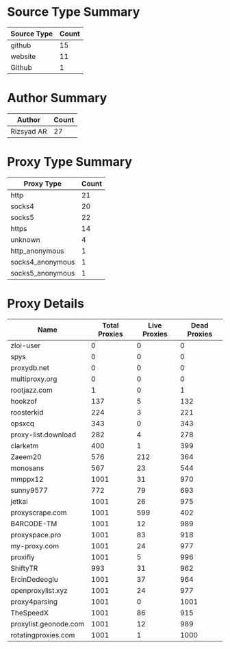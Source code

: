 # Source Type Summary

| Source Type | Count |
|-------------|-------|
| github | 15 |
| website | 11 |
| Github | 1 |


# Author Summary

| Author | Count |
|--------|-------|
| Rizsyad AR | 27 |


# Proxy Type Summary

| Proxy Type | Count |
|------------|-------|
| http | 21 |
| socks4 | 20 |
| socks5 | 22 |
| https | 14 |
| unknown | 4 |
| http_anonymous | 1 |
| socks4_anonymous | 1 |
| socks5_anonymous | 1 |


# Proxy Details

| Name | Total Proxies | Live Proxies | Dead Proxies |
|------|---------------|--------------|---------------|
| zloi-user | 0 | 0 | 0 |
| spys | 0 | 0 | 0 |
| proxydb.net | 0 | 0 | 0 |
| multiproxy.org | 0 | 0 | 0 |
| rootjazz.com | 1 | 0 | 1 |
| hookzof | 137 | 5 | 132 |
| roosterkid | 224 | 3 | 221 |
| opsxcq | 343 | 0 | 343 |
| proxy-list.download | 282 | 4 | 278 |
| clarketm | 400 | 1 | 399 |
| Zaeem20 | 576 | 212 | 364 |
| monosans | 567 | 23 | 544 |
| mmppx12 | 1001 | 31 | 970 |
| sunny9577 | 772 | 79 | 693 |
| jetkai | 1001 | 26 | 975 |
| proxyscrape.com | 1001 | 599 | 402 |
| B4RC0DE-TM | 1001 | 12 | 989 |
| proxyspace.pro | 1001 | 83 | 918 |
| my-proxy.com | 1001 | 24 | 977 |
| proxifly | 1001 | 5 | 996 |
| ShiftyTR | 993 | 31 | 962 |
| ErcinDedeoglu | 1001 | 37 | 964 |
| openproxylist.xyz | 1001 | 24 | 977 |
| proxy4parsing | 1001 | 0 | 1001 |
| TheSpeedX | 1001 | 86 | 915 |
| proxylist.geonode.com | 1001 | 12 | 989 |
| rotatingproxies.com | 1001 | 1 | 1000 |
